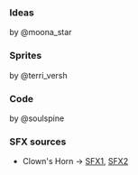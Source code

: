 ### Ideas
by @moona_star

### Sprites
by @terri_versh

### Code
by @soulspine

### SFX sources
- Clown's Horn -> [SFX1](https://www.youtube.com/watch?v=z7rxdZSgW7k), [SFX2](https://www.youtube.com/watch?v=DJge_WQZJ4I)
